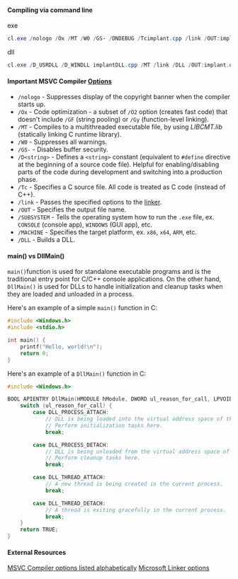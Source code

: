 
#### Compiling via command line

exe
```powershell
cl.exe /nologo /Ox /MT /W0 /GS- /DNDEBUG /Tcimplant.cpp /link /OUT:implant.exe /SUBSYSTEM:CONSOLE /MACHINE:x64
```

dll
```powershell
cl.exe /D_USRDLL /D_WINDLL implantDLL.cpp /MT /link /DLL /OUT:implant.dll
```

#### Important MSVC Compiler [Options](https://learn.microsoft.com/en-us/cpp/build/reference/compiler-options-listed-alphabetically?view=msvc-170)

- `/nologo` - Suppresses display of the copyright banner when the compiler starts up.
- `/Ox` - Code optimization - a subset of `/O2` option (creates fast code) that doesn't include `/GF` (string pooling) or `/Gy` (function-level linking).
- `/MT` - Compiles to a multithreaded executable file, by using _LIBCMT.lib_ (statically linking C runtime library).
- `/W0` - Suppresses all warnings.
- `/GS-` - Disables buffer security.
- `/D<string>` - Defines a `<string>` constant (equivalent to `#define` directive at the beginning of a source code file). Helpful for enabling/disabling parts of the code during development and switching into a production phase.
- `/Tc` - Specifies a C source file. All code is treated as C code (instead of C++).
- `/link` - Passes the specified options to the [linker](https://learn.microsoft.com/en-us/cpp/build/reference/linker-options?view=msvc-170).
- `/OUT` - Specifies the output file name.
- `/SUBSYSTEM` - Tells the operating system how to run the `.exe` file, ex. `CONSOLE` (console app), `WINDOWS` (GUI app), etc.
- `/MACHINE` - Specifies the target platform, ex. `x86`, `x64`, `ARM`, etc.
- `/DLL` - Builds a DLL.

#### main() vs DllMain()

`main()`function is used for standalone executable programs and is the traditional entry point for C/C++ console applications. On the other hand, `DllMain()` is used for DLLs to handle initialization and cleanup tasks when they are loaded and unloaded in a process.

Here's an example of a simple `main()` function in C:

```c
#include <Windows.h>
#include <stdio.h>

int main() {
    printf("Hello, world!\n");
    return 0;
}
```

Here's an example of a `DllMain()` function in C:

```c
#include <Windows.h>

BOOL APIENTRY DllMain(HMODULE hModule, DWORD ul_reason_for_call, LPVOID lpReserved) {
    switch (ul_reason_for_call) {
        case DLL_PROCESS_ATTACH:
            // DLL is being loaded into the virtual address space of the current process.
            // Perform initialization tasks here.
            break;

        case DLL_PROCESS_DETACH:
            // DLL is being unloaded from the virtual address space of the current process.
            // Perform cleanup tasks here.
            break;

        case DLL_THREAD_ATTACH:
            // A new thread is being created in the current process.
            break;

        case DLL_THREAD_DETACH:
            // A thread is exiting gracefully in the current process.
            break;
    }
    return TRUE;
}
```


#### External Resources

[MSVC Compiler options listed alphabetically](https://learn.microsoft.com/en-us/cpp/build/reference/compiler-options-listed-alphabetically?view=msvc-170)
[Microsoft Linker options](https://learn.microsoft.com/en-us/cpp/build/reference/linker-options?view=msvc-170)